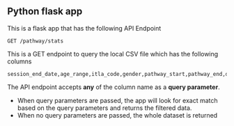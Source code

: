 ## Python flask app

This is a flask app that has the following API Endpoint 

```
GET /pathway/stats
```

This is a GET endpoint to query the local CSV file which has the following columns 

```
session_end_date,age_range,itla_code,gender,pathway_start,pathway_end,dx_count,final_dx_code,final_dx_description,count
```

The API endpoint accepts **any** of the column name as a **query parameter**. 
- When query parameters are passed, the app will look for exact match based on the query parameters and returns the filtered data.
- When no query parameters are passed, the whole dataset is returned
